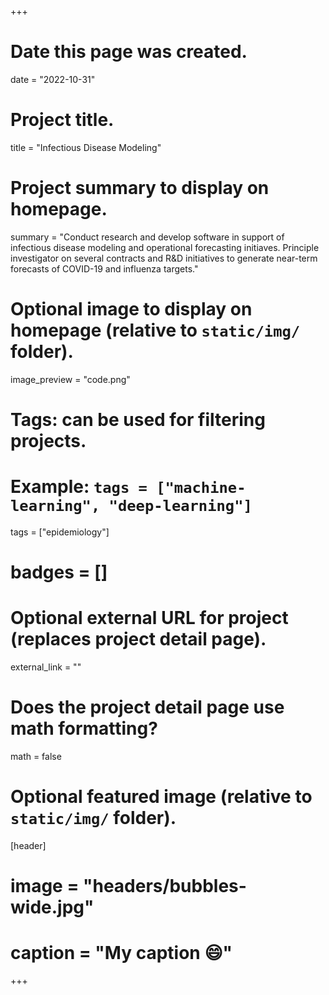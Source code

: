 +++
# Date this page was created.
date = "2022-10-31"

# Project title.
title = "Infectious Disease Modeling"

# Project summary to display on homepage.
summary = "Conduct research and develop software in support of infectious disease modeling and operational forecasting initiaves. Principle investigator on several contracts and R&D initiatives to generate near-term forecasts of COVID-19 and influenza targets."

# Optional image to display on homepage (relative to `static/img/` folder).
image_preview = "code.png"

# Tags: can be used for filtering projects.
# Example: `tags = ["machine-learning", "deep-learning"]`
tags = ["epidemiology"]

# badges = []
# Optional external URL for project (replaces project detail page).
external_link = ""

# Does the project detail page use math formatting?
math = false

# Optional featured image (relative to `static/img/` folder).
[header]
# image = "headers/bubbles-wide.jpg"
# caption = "My caption :smile:"

+++
